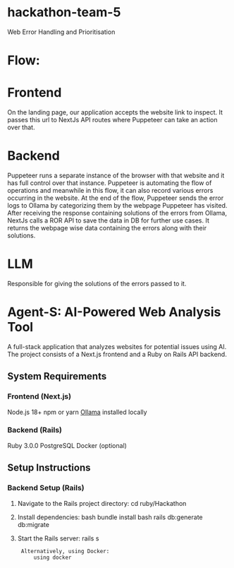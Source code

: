 # hackathon-team-5
Web Error Handling and Prioritisation 

# Flow:
# Frontend
On the landing page, our application accepts the website link to inspect. It passes this url to NextJs API routes where Puppeteer can take an action over that.

# Backend
Puppeteer runs a separate instance of the browser with that website and it has full control over that instance.
Puppeteer is automating the flow of operations and meanwhile in this flow, it can also record various errors occurring in the website.
At the end of the flow, Puppeteer sends the error logs to Ollama by categorizing them by the webpage Puppeteer has visited.
After receiving the response containing solutions of the errors from Ollama, NextJs calls a ROR API to save the data in DB for further use cases.
It returns the webpage wise data containing the errors along with their solutions.

# LLM
Responsible for giving the solutions of the errors passed to it.

# Agent-S: AI-Powered Web Analysis Tool

A full-stack application that analyzes websites for potential issues using AI. The project consists of a Next.js frontend and a Ruby on Rails API backend.



## System Requirements

### Frontend (Next.js)
Node.js 18+
npm or yarn
[Ollama](https://ollama.ai/) installed locally

### Backend (Rails)
Ruby 3.0.0
PostgreSQL
Docker (optional)

## Setup Instructions

### Backend Setup (Rails)

1. Navigate to the Rails project directory:
        cd ruby/Hackathon
2. Install dependencies:
        bash
        bundle install
        bash
        rails db:generate db:migrate
4. Start the Rails server:
        rails s
        
        Alternatively, using Docker:
            using docker
